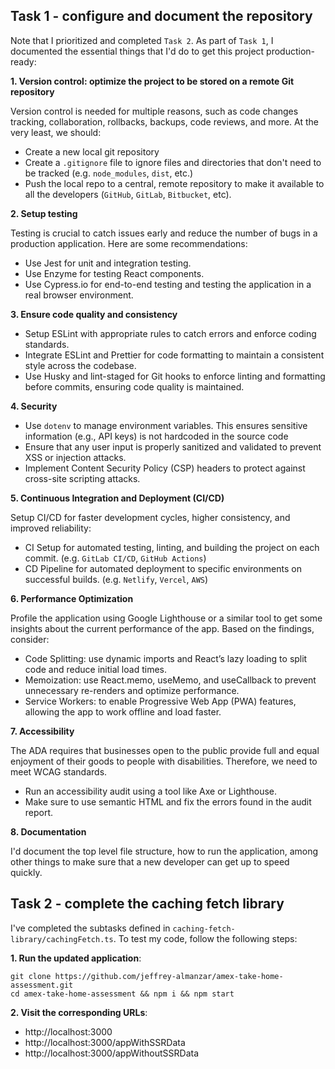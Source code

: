 ## Task 1 - configure and document the repository

Note that I prioritized and completed `Task 2`.  As part of `Task 1`, I documented the essential things that I'd do to get this project production-ready:

**1. Version control: optimize the project to be stored on a remote Git repository**

Version control is needed for multiple reasons, such as code changes tracking, collaboration, rollbacks, backups, code reviews, and more. At the very least, we should:

- Create a new local git repository 
- Create a `.gitignore` file to ignore files and directories that don't need to be tracked (e.g. `node_modules`, `dist`, etc.)
- Push the local repo to a central, remote repository to make it available to all the developers (`GitHub`, `GitLab`, `Bitbucket`, etc). 

**2. Setup testing**

Testing is crucial to catch issues early and reduce the number of bugs in a production application. Here are some recommendations: 

- Use Jest for unit and integration testing.
- Use Enzyme for testing React components.
- Use Cypress.io for end-to-end testing and testing the application in a real browser environment.

**3. Ensure code quality and consistency**

- Setup ESLint with appropriate rules to catch errors and enforce coding standards.
- Integrate ESLint and Prettier for code formatting to maintain a consistent style across the codebase.
- Use Husky and lint-staged for Git hooks to enforce linting and formatting before commits, ensuring code quality is maintained.

**4. Security**

- Use `dotenv` to manage environment variables. This ensures sensitive information (e.g., API keys) is not hardcoded in the source code
- Ensure that any user input is properly sanitized and validated to prevent XSS or injection attacks.
- Implement Content Security Policy (CSP) headers to protect against cross-site scripting attacks.

**5. Continuous Integration and Deployment (CI/CD)**

Setup CI/CD for faster development cycles, higher consistency, and improved reliability:

- CI Setup for automated testing, linting, and building the project on each commit. (e.g. `GitLab CI/CD`, `GitHub Actions`)
- CD Pipeline for automated deployment to specific environments on successful builds. (e.g. `Netlify`, `Vercel`, `AWS`)

**6. Performance Optimization**

Profile the application using Google Lighthouse or a similar tool to get some insights about the current performance of the app. Based on the findings, consider:
   - Code Splitting: use dynamic imports and React’s lazy loading to split code and reduce initial load times.
   - Memoization: use React.memo, useMemo, and useCallback to prevent unnecessary re-renders and optimize performance.
   - Service Workers: to enable Progressive Web App (PWA) features, allowing the app to work offline and load faster.

**7. Accessibility**

The ADA requires that businesses open to the public provide full and equal enjoyment of their goods to people with disabilities. Therefore, we need to meet WCAG standards.  

- Run an accessibility audit using a tool like Axe or Lighthouse.
- Make sure to use semantic HTML and fix the errors found in the audit report.

**8. Documentation**

I'd document the top level file structure, how to run the application, among other things to make sure that a new developer can get up to speed quickly.  


## Task 2 - complete the caching fetch library

I've completed the subtasks defined in `caching-fetch-library/cachingFetch.ts`. To test my code, follow the following steps:

**1. Run the updated application**:

```
git clone https://github.com/jeffrey-almanzar/amex-take-home-assessment.git
cd amex-take-home-assessment && npm i && npm start
```

**2. Visit the corresponding URLs**:

- http://localhost:3000
- http://localhost:3000/appWithSSRData
- http://localhost:3000/appWithoutSSRData
